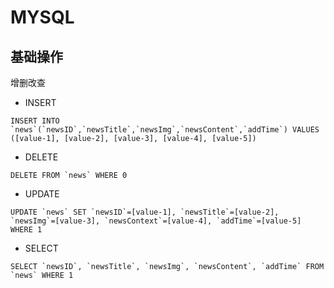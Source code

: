 # MYSQL

## 基础操作

增删改查

- INSERT

```mysql
INSERT INTO `news`(`newsID`,`newsTitle`,`newsImg`,`newsContent`,`addTime`) VALUES ([value-1], [value-2], [value-3], [value-4], [value-5])
```

- DELETE

```mysql
DELETE FROM `news` WHERE 0
```

- UPDATE

```mysql
UPDATE `news` SET `newsID`=[value-1], `newsTitle`=[value-2], `newsImg`=[value-3], `newsContext`=[value-4], `addTime`=[value-5] WHERE 1
```

- SELECT

```mysql
SELECT `newsID`, `newsTitle`, `newsImg`, `newsContent`, `addTime` FROM `news` WHERE 1
```
